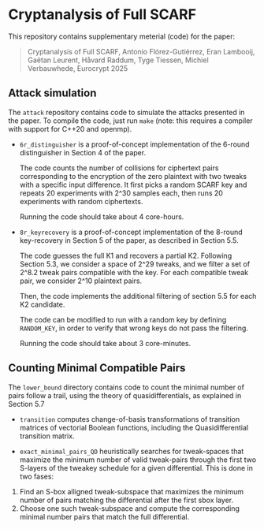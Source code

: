 # Cryptanalysis of Full SCARF

This repository contains supplementary meterial (code) for the paper:
> Cryptanalysis of Full SCARF, Antonio Flórez-Gutiérrez, Eran Lambooij, Gaëtan Leurent, Håvard Raddum, Tyge Tiessen, Michiel Verbauwhede, Eurocrypt 2025

## Attack simulation

The `attack` repository contains code to simulate the attacks presented
in the paper.  To compile the code, just run `make` (note: this requires
a compiler with support for C++20 and openmp).

- `6r_distinguisher` is a proof-of-concept implementation of the
  6-round distinguisher in Section 4 of the paper.
  
  The code counts the number of collisions for ciphertext pairs
  corresponding to the encryption of the zero plaintext with two tweaks
  with a specific input difference.  It first picks a random SCARF key
  and repeats 20 experiments with 2^30 samples each, then runs 20
  experiments with random ciphertexts.
  
  Running the code should take about 4 core-hours.
  
- `8r_keyrecovery` is a proof-of-concept implementation of the
  8-round key-recovery in Section 5 of the paper, as described in
  Section 5.5.

  The code guesses the full K1 and recovers a partial K2.  Following
  Section 5.3, we consider a space of 2^29 tweaks, and we filter a set
  of 2^8.2 tweak pairs compatible with the key.  For each compatible
  tweak pair, we consider 2^10 plaintext pairs.

  Then, the code implements the additional filtering of section 5.5 for
  each K2 candidate.

  The code can be modified to run with a random key by defining
  `RANDOM_KEY`, in order to verify that wrong keys do not pass the
  filtering.

  Running the code should take about 3 core-minutes.
	
	
## Counting Minimal Compatible Pairs

The `lower_bound` directory contains code to count the minimal number of
pairs follow a trail, using the theory of quasidifferentials, as
explained in Section 5.7

- `transition` computes change-of-basis transformations of transition matrices of vectorial Boolean functions, including the Quasidifferential transition matrix.

- `exact_minimal_pairs_QD` heuristically searches for tweak-spaces that maximize the minimum number of valid tweak-pairs through the first two S-layers of the tweakey schedule for a given differential. This is done in two fases:
1) Find an S-box alligned tweak-subspace that maximizes the minimum number of pairs matching the differential after the first sbox layer.
2) Choose one such tweak-subspace and compute the corresponding minimal number pairs that match the full differential.